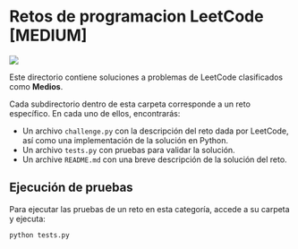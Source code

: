 # Retos de programacion LeetCode [MEDIUM]

<img src="https://i.imgur.com/zjkMTLu.png">

Este directorio contiene soluciones a problemas de LeetCode clasificados como **Medios**.

Cada subdirectorio dentro de esta carpeta corresponde a un reto específico. En cada uno de ellos, encontrarás:

- Un archivo `challenge.py` con la descripción del reto dada por LeetCode, así como una implementación de la solución en Python.
- Un archivo `tests.py` con pruebas para validar la solución.
- Un archive `README.md` con una breve descripción de la solución del reto.

## Ejecución de pruebas

Para ejecutar las pruebas de un reto en esta categoría, accede a su carpeta y ejecuta:

```bash
python tests.py
```
